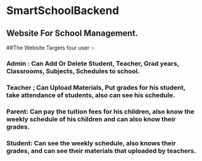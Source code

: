 # SmartSchoolBackend
## Website For School Management.
  ##The Website Targets four user :-
### Admin : Can Add Or Delete Student, Teacher, Grad years, Classrooms, Subjects, Schedules to school.
### Teacher ; Can Upload Materials, Put grades for his student, take attendance of students, also can see his schedule.
### Parent: Can pay the tuition fees for his children, also know the weekly schedule of his children  and can also know their grades.
### Student: Can see the weekly schedule, also knows their grades, and can see their materials that uploaded by teachers.
